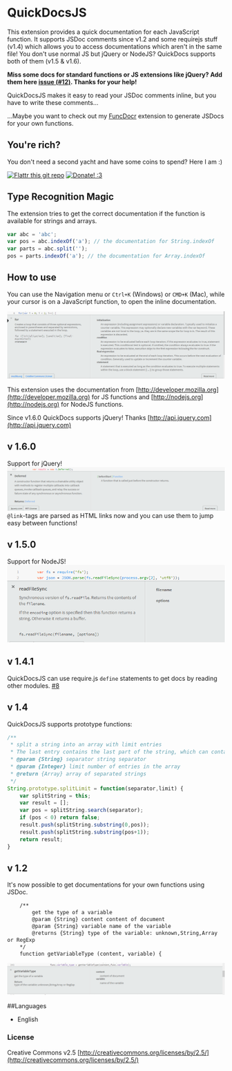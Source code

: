 # QuickDocsJS
This extension provides a quick documentation for each JavaScript function.
It supports JSDoc comments since v1.2 and some requirejs stuff (v1.4) which allows you to access documentations which aren't in the same file!
You don't use normal JS but jQuery or NodeJS? QuickDocs supports both of them (v1.5 & v1.6). 

**Miss some docs for standard functions or JS extensions like jQuery? Add them here [issue (#12)](../../issues/12). Thanks for your help!**

QuickDocsJS makes it easy to read your JSDoc comments inline, but you have to write these comments...

...Maybe you want to check out my [FuncDocr](https://github.com/Wikunia/brackets-FuncDocr) extension to generate JSDocs for your own functions.

## You're rich?
You don't need a second yacht and have some coins to spend? Here I am :)

[![Flattr this git repo](http://api.flattr.com/button/flattr-badge-large.png)](https://flattr.com/submit/auto?user_id=Wikunia&url=https://github.com/Wikunia/brackets-QuickDocsJS&title=Brackets-QuickDocsJS&language=javascript&tags=github&category=software)
[![Donate! :3](https://www.paypalobjects.com/en_US/GB/i/btn/btn_donateCC_LG.gif)](https://www.paypal.com/cgi-bin/webscr?cmd=_s-xclick&hosted_button_id=B5VQXWCZXYN2W)


## Type Recognition Magic

The extension tries to get the correct documentation if the function is available for strings and arrays.

```javascript
var abc = 'abc';
var pos = abc.indexOf('a'); // the documentation for String.indexOf 
var parts = abc.split('');
pos = parts.indexOf('a'); // the documentation for Array.indexOf
```

## How to use
You can use the Navigation menu or ```Ctrl+K``` (Windows) or ```CMD+K``` (Mac), while your cursor is on a JavaScript function, to open the inline documentation.

![Example](image/example.png?raw=true)

This extension uses the documentation from [http://developer.mozilla.org](http://developer.mozilla.org) for JS functions and [http://nodejs.org](http://nodejs.org) for NodeJS functions.

Since v1.6.0 QuickDocs supports jQuery! Thanks [http://api.jquery.com](http://api.jquery.com)

## v 1.6.0
Support for jQuery!
![jQuery](image/jQuery.png?raw=true)
`@link`-tags are parsed as HTML links now and you can use them to jump easy between functions!

## v 1.5.0
Support for NodeJS!
![NodeJS](image/nodeJS.png?raw=true)

## v 1.4.1
QuickDocsJS can use require.js `define` statements to get docs by reading other modules.
[#8](../../issues/8)


## v 1.4
QuickDocsJS supports prototype functions:
```javascript
/**
 * split a string into an array with limit entries
 * The last entry contains the last part of the string, which can contain the separator)
 * @param {String} separator string separator
 * @param {Integer} limit number of entries in the array
 * @return {Array} array of separated strings
 */
String.prototype.splitLimit = function(separator,limit) {
	var splitString = this;
	var result = [];
	var pos = splitString.search(separator);
	if (pos < 0) return false;
	result.push(splitString.substring(0,pos));
	result.push(splitString.substring(pos+1));
	return result;
}


```

## v 1.2
It's now possible to get documentations for your own functions using JSDoc.
```
    /**
        get the type of a variable
        @param {String} content content of document
        @param {String} variable name of the variable
        @returns {String} type of the variable: unknown,String,Array or RegExp
    */
    function getVariableType (content, variable) {
```

![User functions](image/user_func.png?raw=true)



##Languages
+ English

### License
Creative Commons v2.5
[http://creativecommons.org/licenses/by/2.5/](http://creativecommons.org/licenses/by/2.5/)

